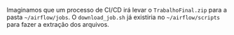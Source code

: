 Imaginamos que um processo de CI/CD irá levar o `TrabalhoFinal.zip` para a pasta `~/airflow/jobs`.
O `download_job.sh` já existiria no `~/airflow/scripts` para fazer a extração dos arquivos.
